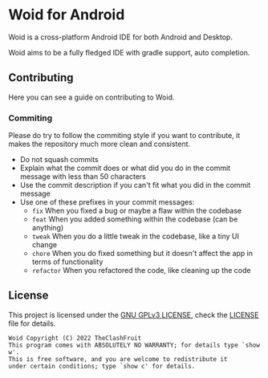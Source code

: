 # Woid for Android

Woid is a cross-platform Android IDE for both Android and Desktop.

Woid aims to be a fully fledged IDE with gradle support, auto completion.

## Contributing

Here you can see a guide on contributing to Woid.

### Commiting
Please do try to follow the commiting style if you want to contribute, it makes the repository much more clean and consistent.
- Do not squash commits
- Explain what the commit does or what did you do in the commit message with less than 50 characters
- Use the commit description if you can't fit what you did in the commit message
- Use one of these prefixes in your commit messages:
    - `fix` When you fixed a bug or maybe a flaw within the codebase
    - `feat` When you added something within the codebase (can be anything)
    - `tweak` When you do a little tweak in the codebase, like a tiny UI change
    - `chore` When you do fixed something but it doesn't affect the app in terms of functionality
    - `refactor` When you refactored the code, like cleaning up the code
    
## License
This project is licensed under the [GNU GPLv3 LICENSE], check the [LICENSE] file for details.

```
Woid Copyright (C) 2022 TheClashFruit
This program comes with ABSOLUTELY NO WARRANTY; for details type `show w'.
This is free software, and you are welcome to redistribute it
under certain conditions; type `show c' for details.
```


<!-- links -->
[GNU GPLv3 LICENSE]: https://www.gnu.org/licenses/gpl-3.0.en.html
[LICENSE]: https://gitlab.com/Woid/WoidAndroid/-/blob/main/LICENSE